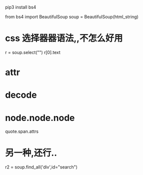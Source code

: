 pip3 install bs4

from bs4 import BeautifulSoup
soup = BeautifulSoup(html_string)

# css 选择器器语法,,不怎么好用
r = soup.select("")
r[0].text

# attr

# decode

# node.node.node
quote.span.attrs

# 另一种,还行.. 
r2 = soup.find_all('div',id="search")

